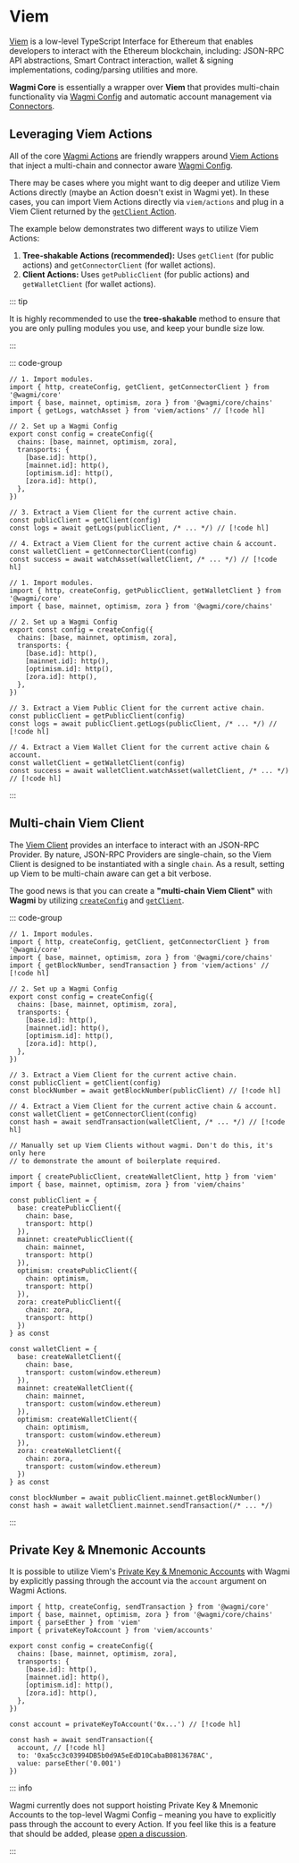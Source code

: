 # Viem

[Viem](https://viem.sh) is a low-level TypeScript Interface for Ethereum that enables developers to interact with the Ethereum blockchain, including: JSON-RPC API abstractions, Smart Contract interaction, wallet & signing implementations, coding/parsing utilities and more.

**Wagmi Core** is essentially a wrapper over **Viem** that provides multi-chain functionality via [Wagmi Config](https://wagmi.sh/core/api/createConfig) and automatic account management via [Connectors](/core/api/connectors).

## Leveraging Viem Actions

All of the core [Wagmi Actions](/core/api/actions) are friendly wrappers around [Viem Actions](https://viem.sh/docs/actions/public/introduction.html) that inject a multi-chain and connector aware [Wagmi Config](/core/api/createConfig).

There may be cases where you might want to dig deeper and utilize Viem Actions directly (maybe an Action doesn't exist in Wagmi yet). In these cases, you can import Viem Actions directly via `viem/actions` and plug in a Viem Client returned by the [`getClient` Action](/core/api/actions/getClient).

The example below demonstrates two different ways to utilize Viem Actions:

1. **Tree-shakable Actions (recommended):** Uses `getClient` (for public actions) and `getConnectorClient` (for wallet actions).
2. **Client Actions:** Uses `getPublicClient` (for public actions) and  `getWalletClient` (for wallet actions).

::: tip

It is highly recommended to use the **tree-shakable** method to ensure that you are only pulling modules you use, and keep your bundle size low.

:::

::: code-group

```tsx [Tree-shakable Actions]
// 1. Import modules. 
import { http, createConfig, getClient, getConnectorClient } from '@wagmi/core' 
import { base, mainnet, optimism, zora } from '@wagmi/core/chains' 
import { getLogs, watchAsset } from 'viem/actions' // [!code hl]

// 2. Set up a Wagmi Config 
export const config = createConfig({ 
  chains: [base, mainnet, optimism, zora], 
  transports: { 
    [base.id]: http(), 
    [mainnet.id]: http(), 
    [optimism.id]: http(), 
    [zora.id]: http(), 
  }, 
}) 

// 3. Extract a Viem Client for the current active chain.
const publicClient = getClient(config)
const logs = await getLogs(publicClient, /* ... */) // [!code hl]

// 4. Extract a Viem Client for the current active chain & account.
const walletClient = getConnectorClient(config)
const success = await watchAsset(walletClient, /* ... */) // [!code hl]
```

```tsx [Client Actions]
// 1. Import modules. 
import { http, createConfig, getPublicClient, getWalletClient } from '@wagmi/core' 
import { base, mainnet, optimism, zora } from '@wagmi/core/chains' 

// 2. Set up a Wagmi Config 
export const config = createConfig({ 
  chains: [base, mainnet, optimism, zora], 
  transports: { 
    [base.id]: http(), 
    [mainnet.id]: http(), 
    [optimism.id]: http(), 
    [zora.id]: http(), 
  }, 
}) 

// 3. Extract a Viem Public Client for the current active chain.
const publicClient = getPublicClient(config)
const logs = await publicClient.getLogs(publicClient, /* ... */) // [!code hl]

// 4. Extract a Viem Wallet Client for the current active chain & account.
const walletClient = getWalletClient(config)
const success = await walletClient.watchAsset(walletClient, /* ... */) // [!code hl]
```

:::

## Multi-chain Viem Client

The [Viem Client](https://viem.sh/docs/client) provides an interface to interact with an JSON-RPC Provider. By nature, JSON-RPC Providers are single-chain, so the Viem Client is designed to be instantiated with a single `chain`. As a result, setting up Viem to be multi-chain aware can get a bit verbose.

The good news is that you can create a **"multi-chain Viem Client"** with **Wagmi** by utilizing [`createConfig`](/core/api/createConfig) and [`getClient`](/core/api/actions/getClient).

::: code-group

```tsx [Wagmi Usage]
// 1. Import modules. 
import { http, createConfig, getClient, getConnectorClient } from '@wagmi/core' 
import { base, mainnet, optimism, zora } from '@wagmi/core/chains' 
import { getBlockNumber, sendTransaction } from 'viem/actions' // [!code hl]

// 2. Set up a Wagmi Config 
export const config = createConfig({ 
  chains: [base, mainnet, optimism, zora], 
  transports: { 
    [base.id]: http(), 
    [mainnet.id]: http(), 
    [optimism.id]: http(), 
    [zora.id]: http(), 
  }, 
}) 

// 3. Extract a Viem Client for the current active chain.
const publicClient = getClient(config)
const blockNumber = await getBlockNumber(publicClient) // [!code hl]

// 4. Extract a Viem Client for the current active chain & account.
const walletClient = getConnectorClient(config)
const hash = await sendTransaction(walletClient, /* ... */) // [!code hl]
```

```tsx [Viem Usage]
// Manually set up Viem Clients without wagmi. Don't do this, it's only here 
// to demonstrate the amount of boilerplate required.

import { createPublicClient, createWalletClient, http } from 'viem'
import { base, mainnet, optimism, zora } from 'viem/chains'

const publicClient = {
  base: createPublicClient({
    chain: base,
    transport: http()
  }),
  mainnet: createPublicClient({
    chain: mainnet,
    transport: http()
  }),
  optimism: createPublicClient({
    chain: optimism,
    transport: http()
  }),
  zora: createPublicClient({
    chain: zora,
    transport: http()
  })
} as const

const walletClient = {
  base: createWalletClient({
    chain: base,
    transport: custom(window.ethereum)
  }),
  mainnet: createWalletClient({
    chain: mainnet,
    transport: custom(window.ethereum)
  }),
  optimism: createWalletClient({
    chain: optimism,
    transport: custom(window.ethereum)
  }),
  zora: createWalletClient({
    chain: zora,
    transport: custom(window.ethereum)
  })
} as const

const blockNumber = await publicClient.mainnet.getBlockNumber()
const hash = await walletClient.mainnet.sendTransaction(/* ... */)
```

:::

## Private Key & Mnemonic Accounts

It is possible to utilize Viem's [Private Key & Mnemonic Accounts](https://viem.sh/docs/accounts/local.html) with Wagmi by explicitly passing through the account via the `account` argument on Wagmi Actions.

```tsx
import { http, createConfig, sendTransaction } from '@wagmi/core' 
import { base, mainnet, optimism, zora } from '@wagmi/core/chains' 
import { parseEther } from 'viem'
import { privateKeyToAccount } from 'viem/accounts'

export const config = createConfig({ 
  chains: [base, mainnet, optimism, zora], 
  transports: { 
    [base.id]: http(), 
    [mainnet.id]: http(), 
    [optimism.id]: http(), 
    [zora.id]: http(), 
  }, 
}) 

const account = privateKeyToAccount('0x...') // [!code hl]

const hash = await sendTransaction({ 
  account, // [!code hl]
  to: '0xa5cc3c03994DB5b0d9A5eEdD10CabaB0813678AC',
  value: parseEther('0.001')
})
```

::: info

Wagmi currently does not support hoisting Private Key & Mnemonic Accounts to the top-level Wagmi Config – meaning you have to explicitly pass through the account to every Action. If you feel like this is a feature that should be added, please [open a discussion](https://github.com/wevm/wagmi/discussions/new?category=ideas).

:::
